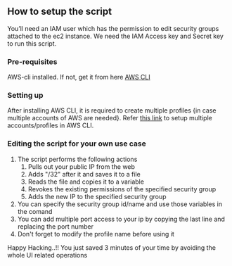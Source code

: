 ## How to setup the script

You’ll need an IAM user which has the permission to edit security groups attached to the ec2 instance. We need the IAM Access key and Secret key to run this script. 

### Pre-requisites
AWS-cli installed. If not, get it from here [AWS CLI](https://aws.amazon.com/cli/)

### Setting up
After installing AWS CLI, it is required to create multiple profiles {in case multiple accounts of AWS are needed}. Refer [this link](https://stackoverflow.com/questions/593334/how-to-use-multiple-aws-accounts-from-the-command-line) to setup multiple accounts/profiles in AWS CLI.

### Editing the script for your own use case

1. The script performs the following actions
	1. Pulls out your public IP from the web
	2. Adds "/32" after it and saves it to a file
	3. Reads the file and copies it to a variable
	4. Revokes the existing permissions of the specified security group
	5. Adds the new IP to the specified security group
2. You can specify the security group id/name and use those variables in the comand
3. You can add multiple port access to your ip by copying the last line and replacing the port number
4. Don't forget to modify the profile name before using it

Happy Hacking..!! You just saved 3 minutes of your time by avoiding the whole UI related operations
